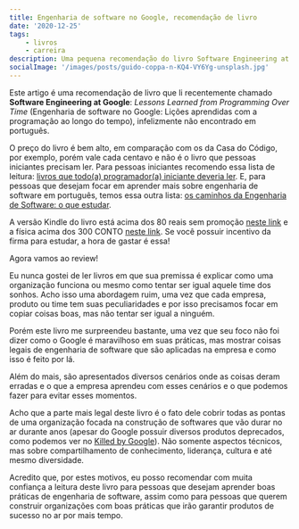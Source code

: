 ```yaml
---
title: Engenharia de software no Google, recomendação de livro
date: '2020-12-25'
tags:
    - livros
    - carreira
description: Uma pequena recomendação do livro Software Engineering at Google depois de uma leitura bem satisfatória.
socialImage: '/images/posts/guido-coppa-n-KQ4-VY6Yg-unsplash.jpg'
---
```


Este artigo é uma recomendação de livro que li recentemente chamado **Software Engineering at Google**: *Lessons Learned from Programming Over Time* (Engenharia de software no Google: Lições aprendidas com a programação ao longo do tempo), infelizmente não encontrado em português. 

O preço do livro é bem alto, em comparação com os da Casa do Código, por exemplo, porém vale cada centavo e não é o livro que pessoas iniciantes precisam ler. Para pessoas iniciantes recomendo essa lista de leitura: [livros que todo(a) programador(a) iniciante deveria ler](/posts/livros-que-todo-programador-iniciante-deveria-ler/). E, para pessoas que desejam focar em aprender mais sobre engenharia de software em português, temos essa outra lista: [os caminhos da Engenharia de Software: o que estudar](/posts/os-caminhos-da-engenharia-de-software-o-que-estudar/).

A versão Kindle do livro está acima dos 80 reais sem promoção [neste link](https://amzn.to/3mNMH4d) e a física acima dos 300 CONTO [neste link](https://amzn.to/3hga7y3). Se você possuir incentivo da firma para estudar, a hora de gastar é essa!

Agora vamos ao review!

Eu nunca gostei de ler livros em que sua premissa é explicar como uma organização funciona ou mesmo como tentar ser igual aquele time dos sonhos. Acho isso uma abordagem ruim, uma vez que cada empresa, produto ou time tem suas peculiaridades e por isso precisamos focar em copiar coisas boas, mas não tentar ser igual a ninguém.

Porém este livro me surpreendeu bastante, uma vez que seu foco não foi dizer como o Google é maravilhoso em suas práticas, mas mostrar coisas legais de engenharia de software que são aplicadas na empresa e como isso é feito por lá. 

Além do mais, são apresentados diversos cenários onde as coisas deram erradas e o que a empresa aprendeu com esses cenários e o que podemos fazer para evitar esses momentos. 

Acho que a parte mais legal deste livro é o fato dele cobrir todas as pontas de uma organização focada na construção de softwares que vão durar no ar durante anos (apesar do Google possuir diversos produtos deprecados, como podemos ver no [Killed by Google](https://killedbygoogle.com/)). Não somente aspectos técnicos, mas sobre compartilhamento de conhecimento, liderança, cultura e até mesmo diversidade.

Acredito que, por estes motivos, eu posso recomendar com muita confiança a leitura deste livro para pessoas que desejam aprender boas práticas de engenharia de software, assim como para pessoas que querem construir organizações com boas práticas que irão garantir produtos de sucesso no ar por mais tempo.



